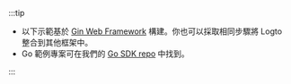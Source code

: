 :::tip

- 以下示範基於 [Gin Web Framework](https://gin-gonic.com) 構建。你也可以採取相同步驟將 Logto 整合到其他框架中。
- Go 範例專案可在我們的 [Go SDK repo](https://github.com/logto-io/go/tree/master/gin-sample) 中找到。

:::
